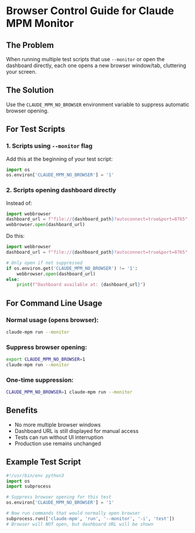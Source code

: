 # Browser Control Guide for Claude MPM Monitor

## The Problem
When running multiple test scripts that use `--monitor` or open the dashboard directly, each one opens a new browser window/tab, cluttering your screen.

## The Solution
Use the `CLAUDE_MPM_NO_BROWSER` environment variable to suppress automatic browser opening.

## For Test Scripts

### 1. Scripts using `--monitor` flag

Add this at the beginning of your test script:
```python
import os
os.environ['CLAUDE_MPM_NO_BROWSER'] = '1'
```

### 2. Scripts opening dashboard directly

Instead of:
```python
import webbrowser
dashboard_url = f"file://{dashboard_path}?autoconnect=true&port=8765"
webbrowser.open(dashboard_url)
```

Do this:
```python
import webbrowser
dashboard_url = f"file://{dashboard_path}?autoconnect=true&port=8765"

# Only open if not suppressed
if os.environ.get('CLAUDE_MPM_NO_BROWSER') != '1':
    webbrowser.open(dashboard_url)
else:
    print(f"Dashboard available at: {dashboard_url}")
```

## For Command Line Usage

### Normal usage (opens browser):
```bash
claude-mpm run --monitor
```

### Suppress browser opening:
```bash
export CLAUDE_MPM_NO_BROWSER=1
claude-mpm run --monitor
```

### One-time suppression:
```bash
CLAUDE_MPM_NO_BROWSER=1 claude-mpm run --monitor
```

## Benefits
- No more multiple browser windows
- Dashboard URL is still displayed for manual access
- Tests can run without UI interruption
- Production use remains unchanged

## Example Test Script
```python
#!/usr/bin/env python3
import os
import subprocess

# Suppress browser opening for this test
os.environ['CLAUDE_MPM_NO_BROWSER'] = '1'

# Now run commands that would normally open browser
subprocess.run(['claude-mpm', 'run', '--monitor', '-i', 'test'])
# Browser will NOT open, but dashboard URL will be shown
```
